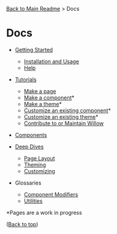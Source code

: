 [Back to Main Readme](../README.md) > Docs

# Docs

- [Getting Started](./getting-started.md)
  - [Installation and Usage](./getting-started.md#installation-and-usage)
  - [Help](./getting-started.md#help)

- [Tutorials](./tutorials/readme.md)
  - [Make a page](./tutorials/make-a-page.md)
  - [Make a component](./tutorials/make-a-component.md)*
  - [Make a theme](./tutorials/make-a-theme.md)*
  - [Customize an existing component](./tutorials/customize-component.md)*
  - [Customize an existing theme](./tutorials/customize-theme.md)*
  - [Contribute to or Maintain Willow](../CONTRIBUTING.md)

- [Components](./components.md)

- [Deep Dives](./deep-dives/readme.md)
  - [Page Layout](./deep-dives/page-layout.md)
  - [Theming](./deep-dives/theming.md)
  - [Customizing](./deep-dives/customizing.md)
  
- Glossaries
  - [Component Modifiers](./component-modifiers.md)
  - [Utilities](./utilities.md)

*Pages are a work in progress

([Back to top](#docs))